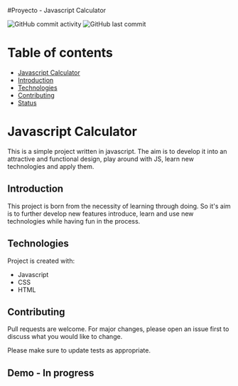 #Proyecto - Javascript Calculator

![GitHub commit activity](https://img.shields.io/github/commit-activity/m/edXmO/slotMachineJS)
![GitHub last commit](https://img.shields.io/github/last-commit/edXmO/slotMachineJS)

# Table of contents 

* [Javascript Calculator](#slotMachineJs)
* [Introduction](#Introduction)
* [Technologies](#Technologies)
* [Contributing](#Contributing)
* [Status](#Demo)

# Javascript Calculator

This is a simple project written in javascript. The aim is to develop it into an attractive and functional design, play around with JS, learn new technologies and apply them.

## Introduction

This project is born from the necessity of learning through doing. 
So it's aim is to further develop new features introduce, learn and use new technologies  while having fun in the process. 

## Technologies

Project is created with: 
* Javascript
* CSS
* HTML

## Contributing
Pull requests are welcome. For major changes, please open an issue first to discuss what you would like to change.

Please make sure to update tests as appropriate.

## Demo - In progress
